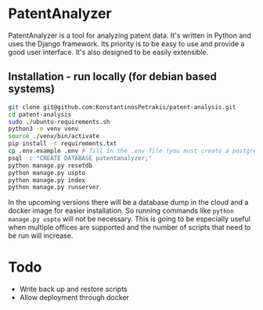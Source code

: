 # PatentAnalyzer

PatentAnalyzer is a tool for analyzing patent data. It's written in Python and uses the Django framework. Its priority is to be easy to use and provide a good user interface. It's also designed to be easily extensible. 

## Installation - run locally (for debian based systems)
```bash
git clone git@github.com:KonstantinosPetrakis/patent-analysis.git
cd patent-analysis
sudo ./ubuntu-requirements.sh
python3 -m venv venv
source ./venv/bin/activate
pip install -r requirements.txt
cp .env.example .env # fill in the .env file (you must create a postgres db and install the trigram extension)
psql -c "CREATE DATABASE patentanalyzer;"
python manage.py resetdb
python manage.py uspto
python manage.py index
python manage.py runserver
```

In the upcoming versions there will be a database dump in the cloud and a docker image for easier installation. So running commands like `python manage.py uspto` will not be necessary.
This is going to be especially useful when multiple offices are supported and the number of scripts that need to be run will increase.


# Todo
* Write back up and restore scripts
* Allow deployment through docker